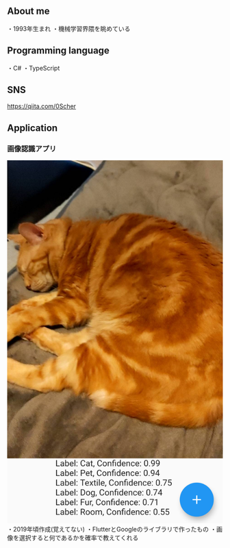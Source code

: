 ## About me
・1993年生まれ
・機械学習界隈を眺めている

## Programming language
・C#
・TypeScript

## SNS
https://qiita.com/0Scher

## Application
### 画像認識アプリ
<img src="https://github.com/nanako0323/portfolio/blob/master/img/My%20First%20App.png" height=50%>
・2019年頃作成(覚えてない)
・FlutterとGoogleのライブラリで作ったもの
・画像を選択すると何であるかを確率で教えてくれる
